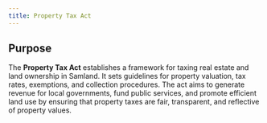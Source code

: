 ```yaml
---
title: Property Tax Act
---
```


## Purpose

The **Property Tax Act** establishes a framework for taxing real estate and land ownership in Samland. It sets guidelines for property valuation, tax rates, exemptions, and collection procedures. The act aims to generate revenue for local governments, fund public services, and promote efficient land use by ensuring that property taxes are fair, transparent, and reflective of property values.
